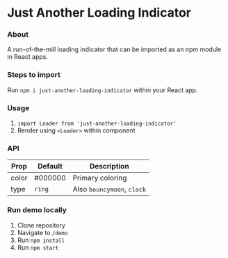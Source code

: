 # Just Another Loading Indicator

### About

A run-of-the-mill loading indicator that can be imported as an npm module in React apps.

### Steps to import

Run `npm i just-another-loading-indicator` within your React app.

### Usage

1. `import Loader from 'just-another-loading-indicator'`
2. Render using `<Loader>` within component

### API

| Prop  | Default | Description                |
| ----- | ------- | -------------------------- |
| color | #000000 | Primary coloring           |
| type  | `ring`  | Also `bouncymoon`, `clock` |

### Run demo locally

1. Clone repository
2. Navigate to `/demo`
3. Run `npm install`
4. Run `npm start`
